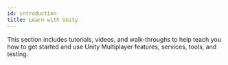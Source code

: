 ```yaml
---
id: introduction
title: Learn with Unity
---
```


This section includes tutorials, videos, and walk-throughs to help teach you how to get started and use Unity Multiplayer features, services, tools, and testing.
